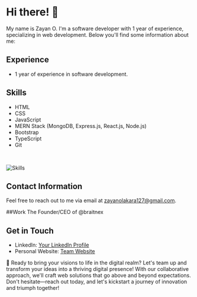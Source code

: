 # Hi there! 👋

My name is Zayan O. I'm a software developer with 1 year of experience, specializing in web development. Below you'll find some information about me:

## Experience
- 1 year of experience in software development.

## Skills
- HTML
- CSS
- JavaScript
- MERN Stack (MongoDB, Express.js, React.js, Node.js)
- Bootstrap
- TypeScript
- Git
<br>

![Skills](https://skillicons.dev/icons?i=python,html,js,cpp,css,git,bootstrap,c,typescript&perline=3)

## Contact Information
Feel free to reach out to me via email at zayanolakara127@gmail.com.

##Work
The Founder/CEO of @braitnex

## Get in Touch
- LinkedIn: [Your LinkedIn Profile](https://www.linkedin.com/in/your-linkedin-profile)
- Personal Website: [Team Website](https://www.braitenx.com)

🌟 Ready to bring your visions to life in the digital realm? Let's team up and transform your ideas into a thriving digital presence! With our collaborative approach, we'll craft web solutions that go above and beyond expectations. Don't hesitate—reach out today, and let's kickstart a journey of innovation and triumph together!

